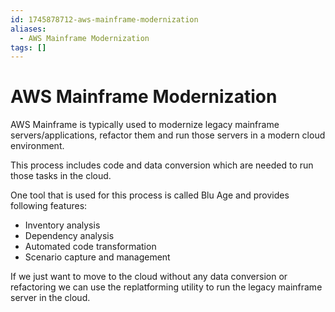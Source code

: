 ```yaml
---
id: 1745878712-aws-mainframe-modernization
aliases:
  - AWS Mainframe Modernization
tags: []
---
```


# AWS Mainframe Modernization

AWS Mainframe is typically used to modernize legacy mainframe servers/applications, refactor them and run those servers in a modern cloud environment.

This process includes code and data conversion which are needed to run those tasks in the cloud.

One tool that is used for this process is called Blu Age and provides following features:
- Inventory analysis
- Dependency analysis
- Automated code transformation
- Scenario capture and management

If we just want to move to the cloud without any data conversion or refactoring we can use the replatforming utility to run the legacy mainframe server in the cloud.

